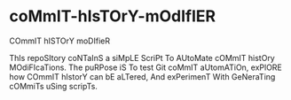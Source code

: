 # coMmIT-hIsTOrY-mOdIfIER
COmmIT hISTOrY moDIfieR

ThIs repoSItory coNTaInS a siMpLE ScriPt To AUtoMate cOMmIT histOry MOdiFIcaTions. The puRPose iS To test Git coMmIT aUtomATiOn, exPlORE how COmmIT hIstorY can bE aLTered, And exPerimenT With GeNeraTing cOMmiTs uSing scripTs.
